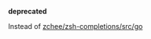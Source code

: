 **deprecated**

Instead of [zchee/zsh-completions/src/go](https://github.com/zchee/zsh-completions/tree/master/src/go)
